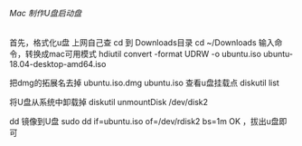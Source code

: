 ###### Mac 制作U盘启动盘

首先，格式化u盘
上网自己查
cd 到 Downloads目录
cd ~/Downloads
输入命令，转换成mac可用模式
hdiutil convert -format UDRW -o ubuntu.iso ubuntu-18.04-desktop-amd64.iso


把dmg的拓展名去掉
ubuntu.iso.dmg ubuntu.iso
查看u盘挂载点
diskutil list

将U盘从系统中卸载掉
diskutil unmountDisk /dev/disk2

dd 镜像到U盘
sudo dd if=ubuntu.iso of=/dev/rdisk2 bs=1m
OK ，拔出u盘即可